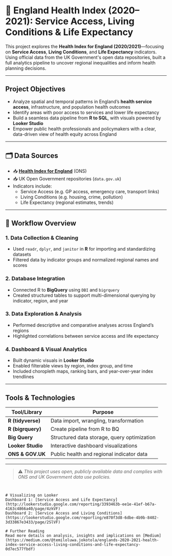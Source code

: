 # 🏥 England Health Index (2020–2021): Service Access, Living Conditions & Life Expectancy

This project explores the **Health Index for England (2020/2021)**—focusing on **Service Access**, **Living Conditions**, and **Life Expectancy** indicators. Using official data from the UK Government's open data repositories, built a full analytics pipeline to uncover regional inequalities and inform health planning decisions.

---

## Project Objectives

- Analyze spatial and temporal patterns in England’s **health service access**, infrastructure, and population health outcomes
- Identify areas with poor access to services and lower life expectancy
- Build a seamless data pipeline from **R to SQL**, with visuals powered by **Looker Studio**
- Empower public health professionals and policymakers with a clear, data-driven view of health equity across England

---

## 🗂 Data Sources

- 📥 **[Health Index for England](https://www.gov.uk/government/statistics/health-index-for-england-2020-to-2021)** (ONS)
- 📥 UK Open Government repositories (`data.gov.uk`)
- Indicators include:
  - Service Access (e.g. GP access, emergency care, transport links)
  - Living Conditions (e.g. housing, crime, pollution)
  - Life Expectancy (regional estimates, trends)

---

## 🔁 Workflow Overview

### 1. **Data Collection & Cleaning**
- Used `readr`, `dplyr`, and `janitor` in **R** for importing and standardizing datasets
- Filtered data by indicator groups and normalized regional names and scores

### 2. **Database Integration**
- Connected R to **BigQuery** using `DBI` and `bigrquery`
- Created structured tables to support multi-dimensional querying by indicator, region, and year

### 3. **Data Exploration & Analysis**
- Performed descriptive and comparative analyses across England’s regions
- Highlighted correlations between service access and life expectancy

### 4. **Dashboard & Visual Analytics**
- Built dynamic visuals in **Looker Studio**
- Enabled filterable views by region, index group, and time
- Included choropleth maps, ranking bars, and year-over-year index trendlines

---

## Tools & Technologies

| Tool/Library     | Purpose                                  |
|------------------|-------------------------------------------|
| **R (tidyverse)**| Data import, wrangling, transformation   |
| **R (bigrquery)**| Create pipeline from R to BQ
| **Big Query**    | Structured data storage, query optimization |
| **Looker Studio**| Interactive dashboard visualizations      |
| **ONS & GOV.UK** | Public health and regional indicator data |

---

> ⚠️ *This project uses open, publicly available data and complies with ONS and UK Government data use policies.*
```


# Visualizing on Looker
Dashboard 1: [Service Access and Life Expectancy](http://lookerstudio.google.com/reporting/3393463b-ee1e-41ef-b67a-4163c4866a40/page/4zkVF)
Dashboard 2: [Service Access and Living Conditions](https://lookerstudio.google.com/reporting/e870f3d8-6dbe-4b9b-8402-3d33867e3433/page/2SlVF)

# Further Reading
Read more details on analysis, insights and implications on [Medium](https://medium.com/@temiloluwa.jokotola/englands-2020-2021-health-index-service-access-living-conditions-and-life-expectancy-0d7ec577fbdf)
